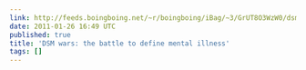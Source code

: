 ```yaml
---
link: http://feeds.boingboing.net/~r/boingboing/iBag/~3/GrUT8O3WzW0/dsm-wars-the-battle.html
date: 2011-01-26 16:49 UTC
published: true
title: 'DSM wars: the battle to define mental illness'
tags: []
---
```



